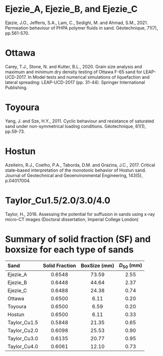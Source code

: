 # Ejezie_A, Ejezie_B, and Ejezie_C  
Ejezie, J.O., Jefferis, S.A., Lam, C., Sedighi, M. and Ahmad, S.M., 2021. Permeation behaviour of PHPA polymer fluids in sand. Géotechnique, 71(7), pp.561-570.

# Ottawa  
Carey, T.J., Stone, N. and Kutter, B.L., 2020. Grain size analysis and maximum and minimum dry density testing of Ottawa F-65 sand for LEAP-UCD-2017. In Model tests and numerical simulations of liquefaction and lateral spreading: LEAP-UCD-2017 (pp. 31-44). Springer International Publishing.

# Toyoura  
Yang, J. and Sze, H.Y., 2011. Cyclic behaviour and resistance of saturated sand under non-symmetrical loading conditions. Géotechnique, 61(1), pp.59-73.

# Hostun
Azeiteiro, R.J., Coelho, P.A., Taborda, D.M. and Grazina, J.C., 2017. Critical state–based interpretation of the monotonic behavior of Hostun sand. Journal of Geotechnical and Geoenvironmental Engineering, 143(5), p.04017004.

# Taylor_Cu1.5/2.0/3.0/4.0
Taylor, H., 2016. Assessing the potential for suffusion in sands using x-ray micro-CT images (Doctoral dissertation, Imperial College London)

# Summary of solid fraction (SF) and boxsize for each type of sands
|   Sand   | Solid Fraction | BoxSize (mm) | $D_50$ (mm) |
| :------- | :------------: | :----------: | :-------: |
| Ejezie_A |     0.6548     | 73.59        |  2.55     |
| Ejezie_B |     0.6448     | 44.64        |  2.37     |
| Ejezie_C |     0.6488     | 24.38        |  0.74     |
|  Ottawa  |     0.6500     | 6.11         |  0.20     |
|  Toyoura |     0.6500     | 6.59         |  0.20     |
|  Hostun  |     0.6500     | 6.11         |  0.33     |
| Taylor_Cu1.5 | 0.5848     | 21.35        |  0.65     |
| Taylor_Cu2.0 | 0.6098     | 25.53        |  0.90     |
| Taylor_Cu3.0 | 0.6135     | 20.77        |  0.95     |
| Taylor_Cu4.0 | 0.6061     | 12.10        |  0.73     |
